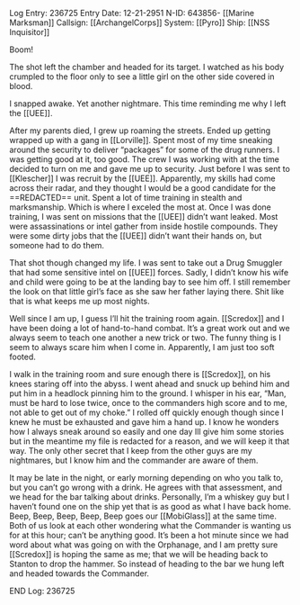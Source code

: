 Log Entry: 236725
Entry Date: 12-21-2951
N-ID: 643856- [[Marine Marksman]]
Callsign: [[ArchangelCorps]]
System: [[Pyro]]
Ship: [[NSS Inquisitor]]  

Boom!  

The shot left the chamber and headed for its target. I watched as his body crumpled to the floor only to see a little girl on the other side covered in blood.  

I snapped awake. Yet another nightmare. This time reminding me why I left the [[UEE]].  

After my parents died, I grew up roaming the streets. Ended up getting wrapped up with a gang in [[Lorville]]. Spent most of my time sneaking around the security to deliver “packages” for some of the drug runners. I was getting good at it, too good. The crew I was working with at the time decided to turn on me and gave me up to security. Just before I was sent to [[Klescher]] I was recruit by the [[UEE]]. Apparently, my skills had come across their radar, and they thought I would be a good candidate for the ==REDACTED== unit. Spent a lot of time training in stealth and marksmanship. Which is where I exceled the most at. Once I was done training, I was sent on missions that the [[UEE]] didn’t want leaked. Most were assassinations or intel gather from inside hostile compounds. They were some dirty jobs that the [[UEE]] didn’t want their hands on, but someone had to do them.  

That shot though changed my life. I was sent to take out a Drug Smuggler that had some sensitive intel on [[UEE]] forces. Sadly, I didn’t know his wife and child were going to be at the landing bay to see him off. I still remember the look on that little girl’s face as she saw her father laying there. Shit like that is what keeps me up most nights.  

Well since I am up, I guess I’ll hit the training room again. [[Scredox]] and I have been doing a lot of hand-to-hand combat. It’s a great work out and we always seem to teach one another a new trick or two. The funny thing is I seem to always scare him when I come in. Apparently, I am just too soft footed.

I walk in the training room and sure enough there is [[Scredox]], on his knees staring off into the abyss. I went ahead and snuck up behind him and put him in a headlock pinning him to the ground. I whisper in his ear, “Man, must be hard to lose twice, once to the commanders high score and to me, not able to get out of my choke.” I rolled off quickly enough though since I knew he must be exhausted and gave him a hand up. I know he wonders how I always sneak around so easily and one day Ill give him some stories but in the meantime my file is redacted for a reason, and we will keep it that way. The only other secret that I keep from the other guys are my nightmares, but I know him and the commander are aware of them.  

It may be late in the night, or early morning depending on who you talk to, but you can’t go wrong with a drink. He agrees with that assessment, and we head for the bar talking about drinks. Personally, I’m a whiskey guy but I haven’t found one on the ship yet that is as good as what I have back home. Beep, Beep, Beep, Beep, Beep goes our [[MobiGlass]] at the same time. Both of us look at each other wondering what the Commander is wanting us for at this hour; can’t be anything good. It’s been a hot minute since we had word about what was going on with the Orphanage, and I am pretty sure [[Scredox]] is hoping the same as me; that we will be heading back to Stanton to drop the hammer. So instead of heading to the bar we hung left and headed towards the Commander.


END Log: 236725